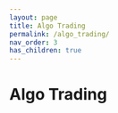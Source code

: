 ```yaml
---
layout: page
title: Algo Trading
permalink: /algo_trading/
nav_order: 3
has_children: true
---
```


# Algo Trading

